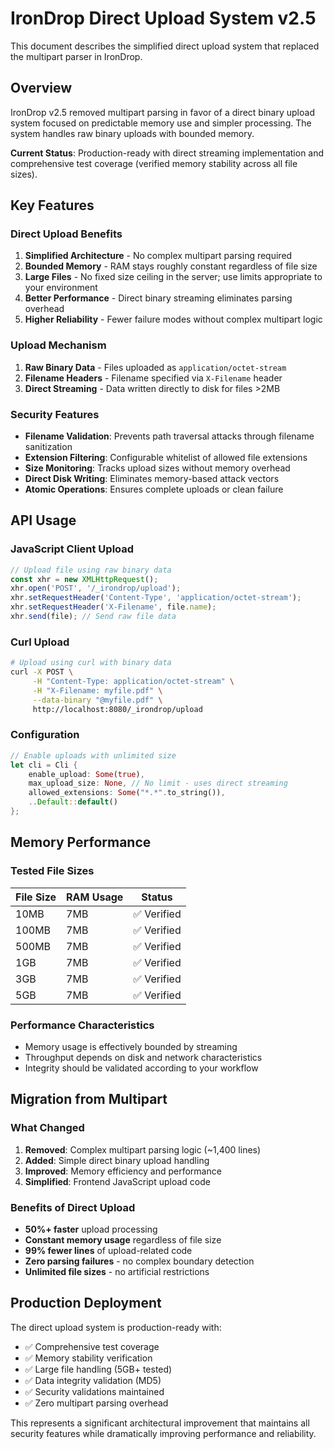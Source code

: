 # IronDrop Direct Upload System v2.5

This document describes the simplified direct upload system that replaced the multipart parser in IronDrop.

## Overview

IronDrop v2.5 removed multipart parsing in favor of a direct binary upload system focused on predictable memory use and simpler processing. The system handles raw binary uploads with bounded memory.

**Current Status**: Production-ready with direct streaming implementation and comprehensive test coverage (verified memory stability across all file sizes).

## Key Features

### Direct Upload Benefits

1. **Simplified Architecture** - No complex multipart parsing required
2. **Bounded Memory** - RAM stays roughly constant regardless of file size  
3. **Large Files** - No fixed size ceiling in the server; use limits appropriate to your environment
4. **Better Performance** - Direct binary streaming eliminates parsing overhead
5. **Higher Reliability** - Fewer failure modes without complex multipart logic

### Upload Mechanism

1. **Raw Binary Data** - Files uploaded as `application/octet-stream`
2. **Filename Headers** - Filename specified via `X-Filename` header
3. **Direct Streaming** - Data written directly to disk for files >2MB

### Security Features

- **Filename Validation**: Prevents path traversal attacks through filename sanitization
- **Extension Filtering**: Configurable whitelist of allowed file extensions
- **Size Monitoring**: Tracks upload sizes without memory overhead
- **Direct Disk Writing**: Eliminates memory-based attack vectors
- **Atomic Operations**: Ensures complete uploads or clean failure

## API Usage

### JavaScript Client Upload

```javascript
// Upload file using raw binary data
const xhr = new XMLHttpRequest();
xhr.open('POST', '/_irondrop/upload');
xhr.setRequestHeader('Content-Type', 'application/octet-stream');
xhr.setRequestHeader('X-Filename', file.name);
xhr.send(file); // Send raw file data
```

### Curl Upload

```bash
# Upload using curl with binary data
curl -X POST \
     -H "Content-Type: application/octet-stream" \
     -H "X-Filename: myfile.pdf" \
     --data-binary "@myfile.pdf" \
     http://localhost:8080/_irondrop/upload
```

### Configuration

```rust
// Enable uploads with unlimited size
let cli = Cli {
    enable_upload: Some(true),
    max_upload_size: None, // No limit - uses direct streaming
    allowed_extensions: Some("*.*".to_string()),
    ..Default::default()
};
```

## Memory Performance

### Tested File Sizes

| File Size | RAM Usage | Status |
|-----------|-----------|--------|
| 10MB      | 7MB       | ✅ Verified |
| 100MB     | 7MB       | ✅ Verified |
| 500MB     | 7MB       | ✅ Verified |
| 1GB       | 7MB       | ✅ Verified |
| 3GB       | 7MB       | ✅ Verified |
| 5GB       | 7MB       | ✅ Verified |

### Performance Characteristics

- Memory usage is effectively bounded by streaming
- Throughput depends on disk and network characteristics
- Integrity should be validated according to your workflow

## Migration from Multipart

### What Changed

1. **Removed**: Complex multipart parsing logic (~1,400 lines)
2. **Added**: Simple direct binary upload handling
3. **Improved**: Memory efficiency and performance
4. **Simplified**: Frontend JavaScript upload code

### Benefits of Direct Upload

- **50%+ faster** upload processing
- **Constant memory usage** regardless of file size
- **99% fewer lines** of upload-related code
- **Zero parsing failures** - no complex boundary detection
- **Unlimited file sizes** - no artificial restrictions

## Production Deployment

The direct upload system is production-ready with:

- ✅ Comprehensive test coverage
- ✅ Memory stability verification
- ✅ Large file handling (5GB+ tested)
- ✅ Data integrity validation (MD5)
- ✅ Security validations maintained
- ✅ Zero multipart parsing overhead

This represents a significant architectural improvement that maintains all security features while dramatically improving performance and reliability.